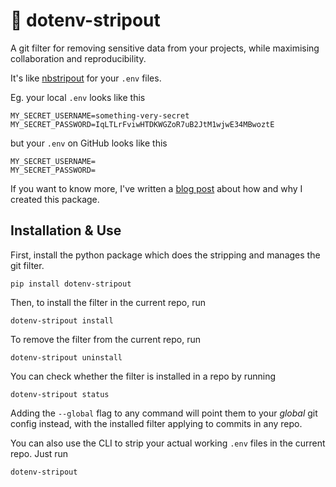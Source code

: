 # :see_no_evil: dotenv-stripout

A git filter for removing sensitive data from your projects, while maximising collaboration and reproducibility.

It's like [nbstripout](https://github.com/kynan/nbstripout) for your `.env` files.

Eg. your local `.env` looks like this

```.env
MY_SECRET_USERNAME=something-very-secret
MY_SECRET_PASSWORD=IqLTLrFviwHTDKWGZoR7uB2JtM1wjwE34MBwoztE
```

but your `.env` on GitHub looks like this

```.env
MY_SECRET_USERNAME=
MY_SECRET_PASSWORD=
```

If you want to know more, I've written a [blog post](https://harrisonpim.com/blog/you-should-commit-your-env-files-to-version-control) about how and why I created this package.

## Installation & Use

First, install the python package which does the stripping and manages the git filter.

```shell
pip install dotenv-stripout
```

Then, to install the filter in the current repo, run

```shell
dotenv-stripout install
```

To remove the filter from the current repo, run

```shell
dotenv-stripout uninstall
```

You can check whether the filter is installed in a repo by running

```shell
dotenv-stripout status
```

Adding the `--global` flag to any command will point them to your _global_ git config instead, with the installed filter applying to commits in any repo.

You can also use the CLI to strip your actual working `.env` files in the current repo. Just run

```shell
dotenv-stripout
```
